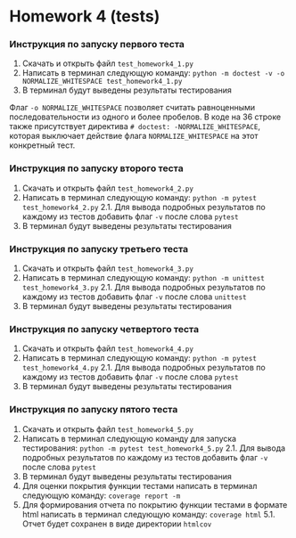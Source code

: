 # Homework 4 (tests)

### Инструкция по запуску первого теста
1. Скачать и открыть файл `test_homework4_1.py`
2. Написать в терминал слeдующую команду: `python -m doctest -v -o NORMALIZE_WHITESPACE test_homework4_1.py`
3. В терминал будут выведены результаты тестирования

Флаг `-o NORMALIZE_WHITESPACE` позволяет считать равноценными последовательности из одного и более пробелов.
В коде на 36 строке также присутствует директива `# doctest: -NORMALIZE_WHITESPACE`, которая выключает действие флага `NORMALIZE_WHITESPACE` на этот конкретный тест.


### Инструкция по запуску второго теста
1. Скачать и открыть файл `test_homework4_2.py`
2. Написать в терминал слeдующую команду: `python -m pytest test_homework4_2.py`
2.1. Для вывода подробных результатов по каждому из тестов добавить флаг `-v` после слова `pytest`
3. В терминал будут выведены результаты тестирования


### Инструкция по запуску третьего теста
1. Скачать и открыть файл `test_homework4_3.py`
2. Написать в терминал слeдующую команду: `python -m unittest test_homework4_3.py`
2.1. Для вывода подробных результатов по каждому из тестов добавить флаг `-v` после слова `unittest`
3. В терминал будут выведены результаты тестирования


### Инструкция по запуску четвертого теста
1. Скачать и открыть файл `test_homework4_4.py`
2. Написать в терминал слeдующую команду: `python -m pytest test_homework4_4.py`
2.1. Для вывода подробных результатов по каждому из тестов добавить флаг `-v` после слова `pytest`
3. В терминал будут выведены результаты тестирования


### Инструкция по запуску пятого теста
1. Скачать и открыть файл `test_homework4_5.py`
2. Написать в терминал слeдующую команду для запуска тестирования: `python -m pytest test_homework4_5.py`
2.1. Для вывода подробных результатов по каждому из тестов добавить флаг `-v` после слова `pytest`
3. В терминал будут выведены результаты тестирования
4. Для оценки покрытия функции тестами написать в терминал следующую команду: `coverage report -m`
5. Для формирования отчета по покрытию функции тестами в формате html написать в терминал следующую команду: `coverage html`
5.1. Отчет будет сохранен в виде директории `htmlcov`